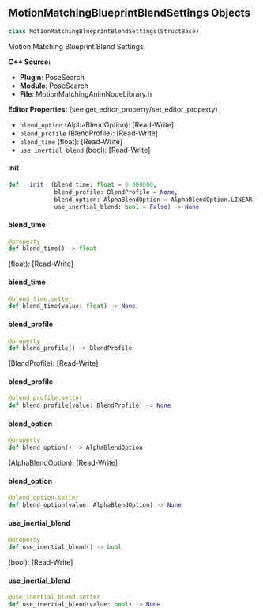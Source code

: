 ## MotionMatchingBlueprintBlendSettings Objects

```python
class MotionMatchingBlueprintBlendSettings(StructBase)
```

Motion Matching Blueprint Blend Settings

**C++ Source:**

- **Plugin**: PoseSearch
- **Module**: PoseSearch
- **File**: MotionMatchingAnimNodeLibrary.h

**Editor Properties:** (see get_editor_property/set_editor_property)

- ``blend_option`` (AlphaBlendOption):  [Read-Write]
- ``blend_profile`` (BlendProfile):  [Read-Write]
- ``blend_time`` (float):  [Read-Write]
- ``use_inertial_blend`` (bool):  [Read-Write]

<a id="unreal.MotionMatchingBlueprintBlendSettings.__init__"></a>

#### __init__

```python
def __init__(blend_time: float = 0.000000,
             blend_profile: BlendProfile = None,
             blend_option: AlphaBlendOption = AlphaBlendOption.LINEAR,
             use_inertial_blend: bool = False) -> None
```

<a id="unreal.MotionMatchingBlueprintBlendSettings.blend_time"></a>

#### blend_time

```python
@property
def blend_time() -> float
```

(float):  [Read-Write]

<a id="unreal.MotionMatchingBlueprintBlendSettings.blend_time"></a>

#### blend_time

```python
@blend_time.setter
def blend_time(value: float) -> None
```

<a id="unreal.MotionMatchingBlueprintBlendSettings.blend_profile"></a>

#### blend_profile

```python
@property
def blend_profile() -> BlendProfile
```

(BlendProfile):  [Read-Write]

<a id="unreal.MotionMatchingBlueprintBlendSettings.blend_profile"></a>

#### blend_profile

```python
@blend_profile.setter
def blend_profile(value: BlendProfile) -> None
```

<a id="unreal.MotionMatchingBlueprintBlendSettings.blend_option"></a>

#### blend_option

```python
@property
def blend_option() -> AlphaBlendOption
```

(AlphaBlendOption):  [Read-Write]

<a id="unreal.MotionMatchingBlueprintBlendSettings.blend_option"></a>

#### blend_option

```python
@blend_option.setter
def blend_option(value: AlphaBlendOption) -> None
```

<a id="unreal.MotionMatchingBlueprintBlendSettings.use_inertial_blend"></a>

#### use_inertial_blend

```python
@property
def use_inertial_blend() -> bool
```

(bool):  [Read-Write]

<a id="unreal.MotionMatchingBlueprintBlendSettings.use_inertial_blend"></a>

#### use_inertial_blend

```python
@use_inertial_blend.setter
def use_inertial_blend(value: bool) -> None
```

<a id="unreal.MotionMatchingAnimNodeReference"></a>